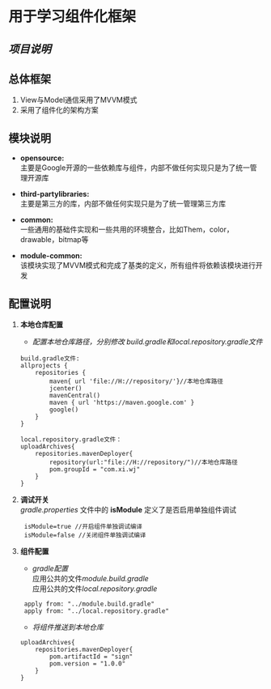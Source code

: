 用于学习组件化框架
==
*项目说明*
--
## 总体框架 ##
1. View与Model通信采用了MVVM模式
2. 采用了组件化的架构方案
## 模块说明
* **opensource:**  
主要是Google开源的一些依赖库与组件，内部不做任何实现只是为了统一管理开源库

* **third-partylibraries:**  
主要是第三方的库，内部不做任何实现只是为了统一管理第三方库

* **common:**  
一些通用的基础件实现和一些共用的环境整合，比如Them，color，drawable，bitmap等

* **module-common:**  
该模块实现了MVVM模式和完成了基类的定义，所有组件将依赖该模块进行开发

## 配置说明
1. **本地仓库配置**  
    * *配置本地仓库路径，分别修改 build.gradle和local.repository.gradle文件*  
    ```
    build.gradle文件:
    allprojects {
        repositories {
            maven{ url 'file://H://repository/'}//本地仓库路径
            jcenter()
            mavenCentral()
            maven { url 'https://maven.google.com' }
            google()
        }
    }
    
    local.repository.gradle文件：
    uploadArchives{
        repositories.mavenDeployer{
            repository(url:"file://H://repository/")//本地仓库路径
            pom.groupId = "com.xi.wj"
        }
    }
    ```
2. **调试开关**  
*gradle.properties* 文件中的 **isModule** 定义了是否启用单独组件调试  

        isModule=true //开启组件单独调试编译  
        isModule=false //关闭组件单独调试编译

3. **组件配置**
    * *gradle配置*  
    应用公共的文件*module.build.gradle*  
    应用公共的文件*local.repository.gradle*  
    ```
     apply from: "../module.build.gradle"
     apply from: "../local.repository.gradle"
    ```
    * *将组件推送到本地仓库*  
    ```
    uploadArchives{
        repositories.mavenDeployer{
            pom.artifactId = "sign"
            pom.version = "1.0.0"
        }
    }
    ```